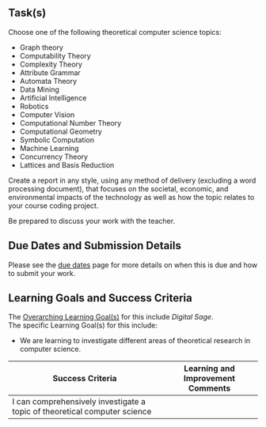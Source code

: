 ## Task(s)

Choose one of the following theoretical computer science topics:
  * Graph theory
  * Computability Theory
  * Complexity Theory
  * Attribute Grammar
  * Automata Theory
  * Data Mining
  * Artificial Intelligence
  * Robotics
  * Computer Vision
  * Computational Number Theory
  * Computational Geometry
  * Symbolic Computation
  * Machine Learning
  * Concurrency Theory
  * Lattices and Basis Reduction

Create a report in any style, using any method of delivery (excluding a word processing document), that focuses on the societal, economic, and environmental impacts of the technology as well as how the topic relates to your course coding project.

Be prepared to discuss your work with the teacher.

## Due Dates and Submission Details

Please see the [due dates](./Due-Dates-and-Submission-Details) page for more details on when this is due and how to submit your work.

## Learning Goals and Success Criteria

The [Overarching Learning Goal(s)](./images/ICS4U.jpg) for this include _Digital Sage_.  
The specific Learning Goal(s) for this include:
  * We are learning to investigate different areas of theoretical research in computer science.

| Success Criteria | Learning and Improvement Comments |
| ----------- | ------- |
| I can comprehensively investigate a topic of theoretical computer science | |